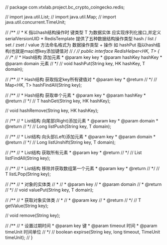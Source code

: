 // package com.vtxlab.project.bc_crypto_coingecko.redis;

// import java.util.List;
// import java.util.Map;
// import java.util.concurrent.TimeUnit;

// /**
//  * K 指以hash结构操作时 键类型 T 为数据实体 应实现序列化接口,并定义serialVersionUID * RedisTemplate 提供了五种数据结构操作类型 hash / list / set / zset / value 方法命名格式为 数据操作类型 + 操作 如 hashPut 指以hash结构(也就是map)想key添加键值对
//  */
// public interface RedisHelper<HK, T> {
//   /**
//    * Hash结构 添加元素 * @param key key * @param hashKey hashKey * @param domain 元素
//    */
//   void hashPut(String key, HK hashKey, T domain);

//   /**
//    * Hash结构 获取指定key所有键值对 * @param key * @return
//    */
//   Map<HK, T> hashFindAll(String key);

//   /**
//    * Hash结构 获取单个元素 * @param key * @param hashKey * @return
//    */
//   T hashGet(String key, HK hashKey);

//   void hashRemove(String key, HK hashKey);

//   /**
//    * List结构 向尾部(Right)添加元素 * @param key * @param domain * @return
//    */
//   Long listPush(String key, T domain);

//   /**
//    * List结构 向头部(Left)添加元素 * @param key * @param domain * @return
//    */
//   Long listUnshift(String key, T domain);

//   /**
//    * List结构 获取所有元素 * @param key * @return
//    */
//   List<T> listFindAll(String key);

//   /**
//    * List结构 移除并获取数组第一个元素 * @param key * @return
//    */
//   T listLPop(String key);

//   /**
//    * 对象的实体类
//    * 
//    * @param key
//    * @param domain
//    * @return
//    */
//   void valuePut(String key, T domain);

//   /**
//    * 获取对象实体类
//    * 
//    * @param key
//    * @return
//    */
//   T getValue(String key);

//   void remove(String key);

//   /**
//    * 设置过期时间 * @param key 键 * @param timeout 时间 * @param timeUnit 时间单位
//    */
//   boolean expirse(String key, long timeout, TimeUnit timeUnit);
// }
